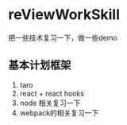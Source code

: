 # reViewWorkSkill
把一些技术复习一下，做一些demo


## 基本计划框架
1. taro 
2. react + react hooks 
3. node 相关复习一下
4. webpack的相关复习一下


